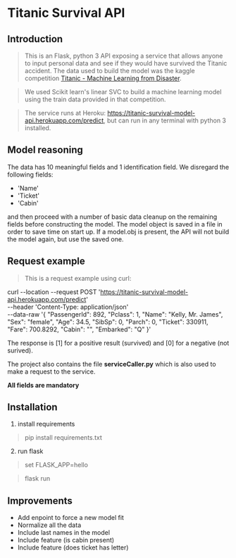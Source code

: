 # Titanic Survival API

## Introduction

> This is an Flask, python 3 API exposing a service that allows anyone to input personal data and see if they would have survived the Titanic accident.
The data used to build the model was the kaggle competition [Titanic - Machine Learning from Disaster](https://www.kaggle.com/c/titanic).

>We used Scikit learn's linear SVC to build a machine learning model using the train data provided in that competition.


>The service runs at Heroku: https://titanic-survival-model-api.herokuapp.com/predict, but can run in any terminal with python 3 installed.

## Model reasoning

The data has 10 meaningful fields and 1 identification field.
We disregard the following fields:
* 'Name'
* 'Ticket'
* 'Cabin'

and then proceed with a number of basic data cleanup on the remaining fields before constructing the model.
The model object is saved in a file in order to save time on start up. If a model.obj is present, the API will not build the model again, but use the saved one.


## Request example

> This is a request example using curl:

curl --location --request POST 'https://titanic-survival-model-api.herokuapp.com/predict' \
--header 'Content-Type: application/json' \
--data-raw '{
    "PassengerId": 892,
    "Pclass": 1,
    "Name": "Kelly, Mr. James",
    "Sex": "female",
    "Age": 34.5,
    "SibSp": 0,
    "Parch": 0,
    "Ticket": 330911,
    "Fare": 700.8292,
    "Cabin": "",
    "Embarked": "Q"
}'

The response is [1] for a positive result (survived) and [0] for a negative (not surived).

The project also contains the file **serviceCaller.py** which is also used to make a request to the service.

**All fields are mandatory**

## Installation

1. install requirements

>pip install requirements.txt



2. run flask

>set FLASK_APP=hello

>flask run

## Improvements

* Add enpoint to force a new model fit
* Normalize all the data
* Include last names in the model
* Include feature (is cabin present)
* Include feature (does ticket has letter)
